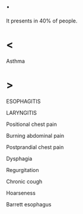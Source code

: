 # .

It presents in 40% of people.

# <

Asthma

# >

ESOPHAGITIS

LARYNGITIS

Positional chest pain

Burning abdominal pain

Postprandial chest pain

Dysphagia

Regurgitation

Chronic cough

Hoarseness

Barrett esophagus
